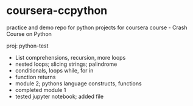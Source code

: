 # coursera-ccpython
practice and demo repo for python projects for coursera course - Crash Course on Python

proj: python-test
- List comprehensions, recursion, more loops
- nested loops; slicing strings; palindrome
- conditionals, loops while, for in
- function returns
- module 2; pythons language constructs, functions
- completed module 1
- tested jupyter notebook; added file